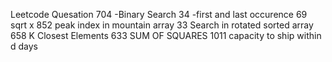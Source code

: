 Leetcode Quesation 
704 -Binary Search
34 -first and last occurence
69 sqrt x 
852 peak index in mountain array
33 Search in rotated sorted array 
658 K Closest Elements
633 SUM OF SQUARES
1011 capacity to ship within d days 